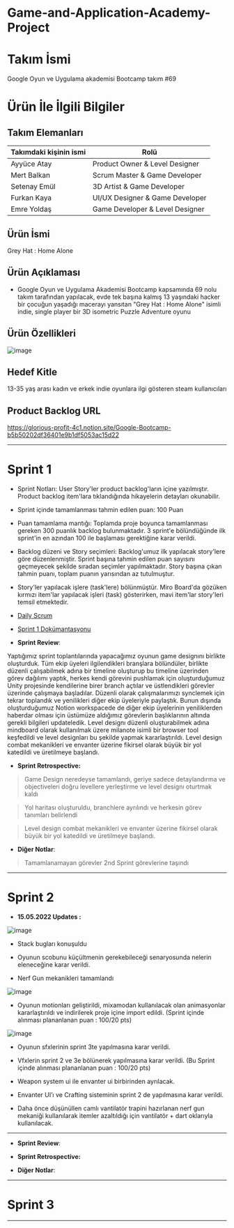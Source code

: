 # Game-and-Application-Academy-Project

# **Takım İsmi**

Google Oyun ve Uygulama akademisi Bootcamp takım #69

# Ürün İle İlgili Bilgiler
  
## Takım Elemanları

| Takımdaki kişinin ismi  | Rolü |
| ------------- | ------------- |
|  Ayyüce Atay| Product Owner & Level Designer|
|  Mert Balkan| Scrum Master & Game Developer|
|  Setenay Emül| 3D Artist & Game Developer|
|  Furkan Kaya|  UI/UX Designer & Game Developer|
|  Emre Yoldaş| Game Developer & Level Designer|

## Ürün İsmi

Grey Hat : Home Alone

## Ürün Açıklaması

- Google Oyun ve Uygulama Akademisi Bootcamp kapsamında 69 nolu takım tarafından yapılacak, evde tek başına kalmış 13 yaşındaki hacker bir çocuğun yaşadığı macerayı yansıtan "Grey Hat : Home Alone" isimli indie, single player bir 3D isometric Puzzle Adventure oyunu

## Ürün Özellikleri

![image](https://user-images.githubusercontent.com/95376425/165622665-d451b272-bb72-4da3-8d8c-50adeaf01349.png)

## Hedef Kitle

13-35 yaş arası kadın ve erkek indie oyunlara ilgi gösteren steam kullanıcıları


## Product Backlog URL

https://glorious-profit-4c1.notion.site/Google-Bootcamp-b5b50202df36401e9b1df5053ac15d22 

---

# Sprint 1

* Sprint Notları: User Story'ler product backlog'ların içine yazılmıştır. Product backlog item'lara tıklandığında hikayelerin detayları okunabilir.

* Sprint içinde tamamlanması tahmin edilen puan: 100 Puan

* Puan tamamlama mantığı: Toplamda proje boyunca tamamlanması gereken 300 puanlık backlog bulunmaktadır. 3 sprint'e bölündüğünde ilk sprint'in en azından 100 ile başlaması gerektiğine karar verildi.

* Backlog düzeni ve Story seçimleri: Backlog'umuz ilk yapılacak story'lere göre düzenlenmiştir. Sprint başına tahmin edilen puan sayısını geçmeyecek şekilde sıradan seçimler yapılmaktadır. Story başına çıkan tahmin puanı, toplam puanın yarısından az tutulmuştur.

* Story'ler yapılacak işlere (task'lere) bölünmüştür. Miro Board'da gözüken kırmızı item'lar yapılacak işleri (task) gösterirken, mavi item'lar story'leri temsil etmektedir.

* <a href = "https://docs.google.com/document/d/1-YL_gxEn41rRx2XT2yHJaFkE5n3s698cRqE6_lMDz8s/edit?usp=sharing">Daily Scrum</a>

 * <a href = "https://docs.google.com/document/d/1DNTSnRsbarsP6R8FLp0kq5bD4ZkfKmlVKgvg4bsShbA/edit?usp=sharing">Sprint 1 Dokümantasyonu</a>

- **Sprint Review**: 

Yaptığımız sprint toplantılarında yapacağımız oyunun game designını birlikte oluşturduk. Tüm ekip üyeleri ilgilendikleri branşlara bölündüler, birlikte düzenli çalışabilmek adına bir timeline oluşturup bu timeline üzerinden görev dağılımı yaptık, herkes kendi görevini pushlamak için oluşturduğumuz Unity projesinde kendilerine birer branch açtılar ve üstlendikleri görevler üzerinde çalışmaya başladılar. Düzenli olarak çalışmalarımızı synclemek için tekrar toplandık ve yenilikleri diğer ekip üyeleriyle paylaştık. Bunun dışında oluşturduğumuz Notion workspacede de diğer ekip üyelerinin yeniliklerden haberdar olması için üstümüze aldığımız görevlerin başlıklarının altında gerekli bilgileri updateledik. Level designı düzenli oluşturabilmek adına mindboard olarak kullanılmak üzere milanote isimli bir browser tool keşfedildi ve level designları bu şekilde yapmak kararlaştırıldı. Level design combat mekanikleri ve envanter üzerine fikirsel olarak büyük bir yol katedildi ve üretilmeye başlandı.

- **Sprint Retrospective:**

> Game Design neredeyse tamamlandı, geriye sadece detaylandırma ve objectiveleri doğru levellere yerleştirme ve level designı oturtmak kaldı

> Yol haritası oluşturuldu, branchlere ayrılındı ve herkesin görev tanımları belirlendi

> Level design combat mekanikleri ve envanter üzerine fikirsel olarak büyük bir yol katedildi ve üretilmeye başlandı.

- **Diğer Notlar**:

> Tamamlanamayan görevler 2nd Sprint görevlerine taşındı

---

# Sprint 2

- **15.05.2022 Updates :**


![image](https://user-images.githubusercontent.com/95376425/168487222-73c5f14a-e1b5-4f05-82e7-259e1f1fa836.png)

- Stack bugları konuşuldu

- Oyunun scobunu küçültmenin gerekebileceği senaryosunda nelerin eleneceğine karar verildi.

- Nerf Gun mekanikleri tamamlandı

![image](https://user-images.githubusercontent.com/95376425/168487061-17aa282d-0c5a-4f3f-ad92-82f5096f6175.png)

- Oyunun motionları geliştirildi, mixamodan kullanılacak olan animasyonlar kararlaştırıldı ve indirilerek proje içine import edildi. (Sprint içinde alınması plananlanan puan : 100/20 pts)

![image](https://user-images.githubusercontent.com/95376425/168487359-20a0297e-2dcd-4ab3-836b-b6142ecb19ea.png)

- Oyunun sfxlerinin sprint 3te yapılmasına karar verildi.

- Vfxlerin sprint 2 ve 3e bölünerek yapılmasına karar verildi. (Bu Sprint içinde alınması plananlanan puan : 100/20 pts)

- Weapon system ui ile envanter ui birbirinden ayrılacak. 

- Envanter UI’ı ve Crafting sisteminin sprint 2 de yapılmasına karar verildi.

- Daha önce düşünüllen camlı vantilatör trapini hazırlanan nerf gun mekaniği kullanılarak itemler azaltıldığı için vantilatör + dart oklarıyla kullanılacak.


---
- **Sprint Review**: 


- **Sprint Retrospective:**


- **Diğer Notlar**:



---

# Sprint 3

---
